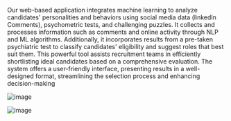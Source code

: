 Our web-based application integrates machine learning to analyze candidates' personalities and behaviors using social media data (linkedIn Comments), psychometric tests, and challenging puzzles. It collects and processes information such as comments and online activity through NLP and ML algorithms. Additionally, it incorporates results from a pre-taken psychiatric test to classify candidates' eligibility and suggest roles that best suit them. This powerful tool assists recruitment teams in efficiently shortlisting ideal candidates based on a comprehensive evaluation. The system offers a user-friendly interface, presenting results in a well-designed format, streamlining the selection process and enhancing decision-making

![image](https://github.com/Guru-Sai-Nandan/mega2k23/assets/100221795/4c42d314-fbf6-4391-801d-ccc4af1d0cc1)

![image](https://github.com/Guru-Sai-Nandan/mega2k23/assets/100221795/bfd9b05e-d2e8-427d-9f77-66e80752a374)
